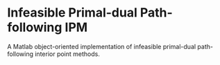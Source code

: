 Infeasible Primal-dual Path-following IPM
==========
A Matlab object-oriented implementation of infeasible primal-dual path-following interior point methods.
